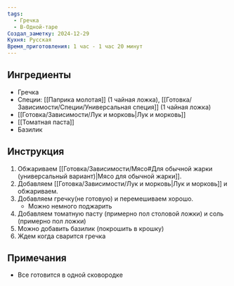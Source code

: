 ```yaml
---
tags:
  - Гречка
  - В-Одной-таре
Создал_заметку: 2024-12-29
Кухня: Русская
Время_приготовления: 1 час - 1 час 20 минут
---
```

## Ингредиенты  
- Гречка
- Специи: [[Паприка молотая]] (1 чайная ложка), [[Готовка/Зависимости/Специи/Универсальная специя]] (1 чайная ложка)
- [[Готовка/Зависимости/Лук и морковь|Лук и морковь]]
- [[Томатная паста]]
- Базилик

## Инструкция  
1. Обжариваем [[Готовка/Зависимости/Мясо#Для обычной жарки (универсальный вариант)|Мясо для обычной жарки]].
2. Добавляем [[Готовка/Зависимости/Лук и морковь|Лук и морковь]] и обжариваем.
3. Добавляем гречку(не готовую) и перемешиваем хорошо.
   - Можно немного поджарить
4. Добавляем томатную пасту (примерно пол столовой ложки) и соль (примерно пол ложки)
5. Можно добавить базилик (покрошить в крошку)
6. Ждем когда сварится гречка

## Примечания  
- Все готовится в одной сковородке
